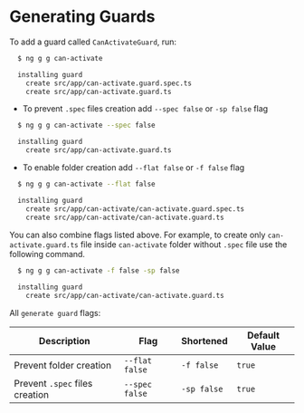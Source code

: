 # Generating Guards

To add a guard called `CanActivateGuard`, run:

```bash
  $ ng g g can-activate

  installing guard
    create src/app/can-activate.guard.spec.ts
    create src/app/can-activate.guard.ts
```

- To prevent `.spec` files creation add `--spec false` or `-sp false` flag

```bash
  $ ng g g can-activate --spec false

  installing guard
    create src/app/can-activate.guard.ts
```

- To enable folder creation add `--flat false` or `-f false` flag

```bash
  $ ng g g can-activate --flat false

  installing guard
    create src/app/can-activate/can-activate.guard.spec.ts
    create src/app/can-activate/can-activate.guard.ts
```

You can also combine flags listed above. For example, to create only `can-activate.guard.ts` file inside `can-activate` folder without `.spec` file use the following command.

```bash
  $ ng g g can-activate -f false -sp false
  
  installing guard
    create src/app/can-activate/can-activate.guard.ts
```

All `generate guard` flags:

Description                     | Flag                                    | Shortened     | Default Value
---                             | ---                                     | ---           | ---
Prevent folder creation         | `--flat false`                          | `-f false`    | `true`
Prevent `.spec` files creation  | `--spec false`                          | `-sp false`   | `true`
